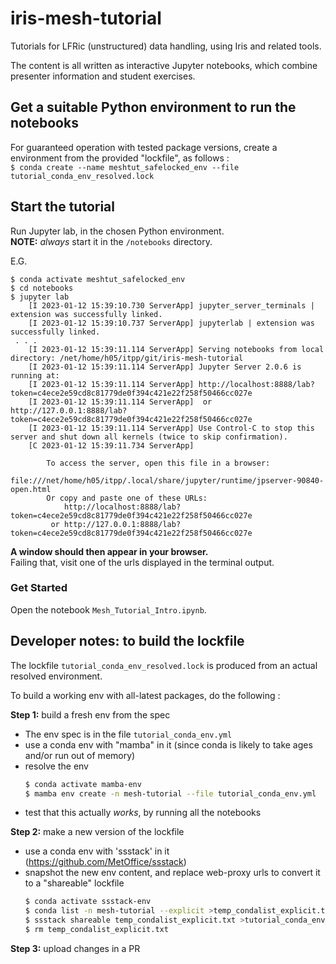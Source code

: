 # iris-mesh-tutorial 

Tutorials for LFRic (unstructured) data handling, using Iris and related tools.  

The content is all written as interactive Jupyter notebooks, 
which combine presenter information and student exercises.

## Get a suitable Python environment to run the notebooks

For guaranteed operation with tested package versions, create a environment from the provided "lockfile", as follows :  
`$ conda create --name meshtut_safelocked_env --file tutorial_conda_env_resolved.lock` 


## Start the tutorial
Run Jupyter lab, in the chosen Python environment.  
**NOTE:** _always_ start it in the `/notebooks` directory.

E.G.  
```
$ conda activate meshtut_safelocked_env
$ cd notebooks
$ jupyter lab
    [I 2023-01-12 15:39:10.730 ServerApp] jupyter_server_terminals | extension was successfully linked.
    [I 2023-01-12 15:39:10.737 ServerApp] jupyterlab | extension was successfully linked.
 . . .
    [I 2023-01-12 15:39:11.114 ServerApp] Serving notebooks from local directory: /net/home/h05/itpp/git/iris-mesh-tutorial
    [I 2023-01-12 15:39:11.114 ServerApp] Jupyter Server 2.0.6 is running at:
    [I 2023-01-12 15:39:11.114 ServerApp] http://localhost:8888/lab?token=c4ece2e59cd8c81779de0f394c421e22f258f50466cc027e
    [I 2023-01-12 15:39:11.114 ServerApp]  or http://127.0.0.1:8888/lab?token=c4ece2e59cd8c81779de0f394c421e22f258f50466cc027e
    [I 2023-01-12 15:39:11.114 ServerApp] Use Control-C to stop this server and shut down all kernels (twice to skip confirmation).
    [C 2023-01-12 15:39:11.734 ServerApp] 
        
        To access the server, open this file in a browser:
            file:///net/home/h05/itpp/.local/share/jupyter/runtime/jpserver-90840-open.html
        Or copy and paste one of these URLs:
            http://localhost:8888/lab?token=c4ece2e59cd8c81779de0f394c421e22f258f50466cc027e
         or http://127.0.0.1:8888/lab?token=c4ece2e59cd8c81779de0f394c421e22f258f50466cc027e
```
**A window should then appear in your browser.**  
Failing that, visit one of the urls displayed in the terminal output.

### Get Started
Open the notebook `Mesh_Tutorial_Intro.ipynb`.


## Developer notes: to build the lockfile
The lockfile `tutorial_conda_env_resolved.lock` is produced from an actual resolved environment.

To build a working env with all-latest packages, do the following : 

**Step 1:** build a fresh env from the spec

  * The env spec is in the file `tutorial_conda_env.yml`
  * use a conda env with "mamba" in it (since conda is likely to take ages and/or run out of memory)
  * resolve the env
    ```bash
    $ conda activate mamba-env
    $ mamba env create -n mesh-tutorial --file tutorial_conda_env.yml
    ```
  * test that this actually _works_, by running all the notebooks


**Step 2:** make a new version of the lockfile

  * use a conda env with 'ssstack' in it (https://github.com/MetOffice/ssstack)
  * snapshot the new env content, and replace web-proxy urls to convert it to a "shareable" lockfile  
    ```bash
    $ conda activate ssstack-env
    $ conda list -n mesh-tutorial --explicit >temp_condalist_explicit.txt
    $ ssstack shareable temp_condalist_explicit.txt >tutorial_conda_env_resolved.lock
    $ rm temp_condalist_explicit.txt
    ```


**Step 3:** upload changes in a PR
